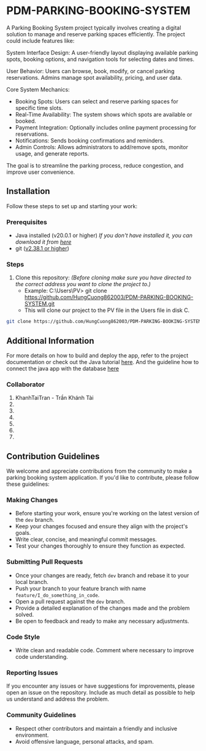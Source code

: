 # PDM-PARKING-BOOKING-SYSTEM

A Parking Booking System project typically involves creating a digital solution to manage and reserve parking spaces efficiently. The project could include features like:

System Interface Design: A user-friendly layout displaying available parking spots, booking options, and navigation tools for selecting dates and times.

User Behavior: Users can browse, book, modify, or cancel parking reservations. Admins manage spot availability, pricing, and user data.

Core System Mechanics:

- Booking Spots: Users can select and reserve parking spaces for specific time slots.
- Real-Time Availability: The system shows which spots are available or booked.
- Payment Integration: Optionally includes online payment processing for reservations.
- Notifications: Sends booking confirmations and reminders.
- Admin Controls: Allows administrators to add/remove spots, monitor usage, and generate reports.

The goal is to streamline the parking process, reduce congestion, and improve user convenience.

## Installation

Follow these steps to set up and starting your work:

### Prerequisites

- Java installed (v20.0.1 or higher) _If you don't have installed it, you can download it from [here](https://www.oracle.com/java/technologies/downloads/)_
- git ([v2.38.1 or higher](https://git-scm.com/book/en/v2/Getting-Started-Installing-Git))

### Steps

1. Clone this repository: _(Before cloning make sure you have directed to the correct address you want to clone the project to.)_
   - Example: C:\Users\PV> git clone https://github.com/HungCuong862003/PDM-PARKING-BOOKING-SYSTEM.git
   - This will clone our project to the PV file in the Users file in disk C.

```bash
git clone https://github.com/HungCuong862003/PDM-PARKING-BOOKING-SYSTEM.git
```

## Additional Information

For more details on how to build and deploy the app, refer to the project documentation or check out the Java tutorial [here](https://www.w3schools.com/java/). And the guideline how to connect the java app with the database [here](https://www.javaguides.net/2019/07/java-swing-application-with-database-connection.html)

### Collaborator

1. KhanhTaiTran - Trần Khánh Tài
2.
3.
4.
5.
6.
7.

## Contribution Guidelines

We welcome and appreciate contributions from the community to make a parking booking system application. If you'd like to contribute, please follow these guidelines:

### Making Changes

- Before starting your work, ensure you're working on the latest version of the `dev` branch.
- Keep your changes focused and ensure they align with the project's goals.
- Write clear, concise, and meaningful commit messages.
- Test your changes thoroughly to ensure they function as expected.

### Submitting Pull Requests

- Once your changes are ready, fetch `dev` branch and rebase it to your local branch.
- Push your branch to your feature branch with name `feature/I_do_something_in_code`.
- Open a pull request against the `dev` branch\.
- Provide a detailed explanation of the changes made and the problem solved.
- Be open to feedback and ready to make any necessary adjustments.

### Code Style

- Write clean and readable code. Comment where necessary to improve code understanding.

### Reporting Issues

If you encounter any issues or have suggestions for improvements, please open an issue on the repository. Include as much detail as possible to help us understand and address the problem.

### Community Guidelines

- Respect other contributors and maintain a friendly and inclusive environment.
- Avoid offensive language, personal attacks, and spam.

